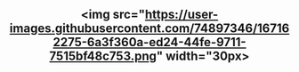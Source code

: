 <div align="center">
 
## <img src="https://user-images.githubusercontent.com/74897346/167162275-6a3f360a-ed24-44fe-9711-7515bf48c753.png" width="30px>
 

</div> 
